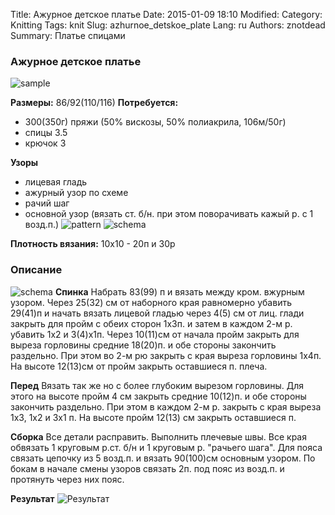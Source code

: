 Title: Ажурное детское платье
Date: 2015-01-09 18:10
Modified: 
Category: Knitting
Tags: knit
Slug: azhurnoe_detskoe_plate
Lang: ru
Authors: znotdead
Summary: Платье спицами

### Ажурное детское платье


![sample](static/img/knitting/azhurnoe_detskoe_plate/sample.jpg)

**Размеры:** 86/92(110/116)
**Потребуется:**
- 300(350г) пряжи (50% вискозы, 50% полиакрила, 106м/50г)
- спицы 3.5
- крючок 3

**Узоры**
- лицевая гладь
- ажурный узор по схеме
- рачий шаг
- основной узор (вязать ст. б/н. при этом поворачивать кажый р. с 1 возд.п.)
![pattern](static/img/knitting/azhurnoe_detskoe_plate/pattern1.jpg)
![schema](static/img/knitting/azhurnoe_detskoe_plate/pattern2.jpg)

**Плотность вязания:** 10х10 - 20п и 30р

### Описание
![schema](static/img/knitting/azhurnoe_detskoe_plate/schema.jpg)
**Спинка**
Набрать 83(99) п и вязать между кром. вжурным узором. Через 25(32) см от наборного края равномерно убавить 29(41)п и начать вязать лицевой гладью через 4(5) см от лиц. глади закрыть для пройм с обеих сторон 1х3п. и затем в каждом 2-м р. убавить 1х2 и 3(4)х1п. Через 10(11)см от начала пройм закрыть для выреза горловины средние 18(20)п. и обе стороны закончить раздельно. При этом во 2-м рю закрыть с края выреза горловины 1х4п. На высоте 12(13)см от пройм закрыть оставшиеся п. плеча.

**Перед**
Вязать так же но с более глубоким вырезом горловины. Для этого на высоте пройм 4 см закрыть средние 10(12)п. и обе стороны закончить раздельно. При этом в каждом 2-м р. закрыть с края выреза 1х3, 1х2 и 3х1 п. На высоте пройм 12(13) см закрыть оставшиеся п.

**Сборка**
Все детали расправить. Выполнить плечевые швы. Все края обвязать 1 круговым р.ст. б/н и 1 круговым р. "рачьего шага". Для пояса связать цепочку из 5 возд.п. и вязать 90(100)см основным узором. По бокам в начале смены узоров связать 2п. под пояс из возд.п. и протянуть через них пояс.

**Результат**
![Результат](static/img/knitting/azhurnoe_detskoe_plate/azhurnoe_detskoe_plate_1.jpg)
